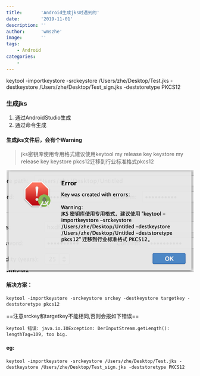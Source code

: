 ```yaml
---
title:       'Android生成jks时遇到的'
date:        '2019-11-01'
description: ''
author:      'wmszhe'
image:       ''
tags:
    - Android
categories:
    - 
---
```


keytool -importkeystore -srckeystore /Users/zhe/Desktop/Test.jks -destkeystore /Users/zhe/Desktop/Test_sign.jks -deststoretype PKCS12

<!--more-->


### 生成jks

1. 通过AndroidStudio生成
2. 通过命令生成


#### 生成jks文件后，会有个Warning

> jks密钥库使用专用格式建议使用keytool my release key keystore my release key keystore pkcs12迁移到行业标准格式pkcs12

![](https://raw.githubusercontent.com/wmszhe/pichub/master/imgs/QQ20191101-104757@2x.png)

#### 解决方案：

```shell
keytool -importkeystore -srckeystore srckey -destkeystore targetkey -deststoretype pkcs12
```

==注意srckey和targetkey不能相同,否则会报如下错误==

```shell
keytool 错误: java.io.IOException: DerInputStream.getLength(): lengthTag=109, too big.
```

#### eg:

```shell
keytool -importkeystore -srckeystore /Users/zhe/Desktop/Test.jks -destkeystore /Users/zhe/Desktop/Test_sign.jks -deststoretype PKCS12
```